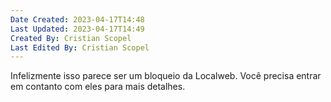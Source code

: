 ```yaml
---
Date Created: 2023-04-17T14:48
Last Updated: 2023-04-17T14:49
Created By: Cristian Scopel
Last Edited By: Cristian Scopel
---
```

Infelizmente isso parece ser um bloqueio da Localweb. Você precisa entrar em contanto com eles para mais detalhes.